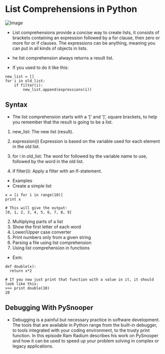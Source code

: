 # List Comprehensions in Python
 
![Image](https://res.cloudinary.com/dyd911kmh/image/upload/f_auto,q_auto:best/v1592084676/list2_ptwgzx.png)


- List comprehensions provide a concise way to create lists, it consists of brackets containing an expression followed by a for clause, then
zero or more for or if clauses. The expressions can be anything, meaning you can put in all kinds of objects in lists.

- he list comprehension always returns a result list.


- If you used to do it like this:

```
new_list = []
for i in old_list:
    if filter(i):
        new_list.append(expressions(i))
 ```



 
 ## Syntax
- The list comprehension starts with a ‘[‘ and ‘]’, square brackets, to help you remember that the
result is going to be a list.
 
1) new_list: The new list (result).

2) expression(i)
Expression is based on the variable used for each element in the old list.

3) for i in old_list: The word for followed by the variable name to use, followed by the word in the old list.

4) if filter(i): Apply a filter with an If-statement.
 
 
 - Examples
- Create a simple list

```
x = [i for i in range(10)]
print x

# This will give the output:
[0, 1, 2, 3, 4, 5, 6, 7, 8, 9]
```

 2) Multiplying parts of a list
 3) Show the first letter of each word
 4) Lower/Upper case converter
 5) Print numbers only from a given string
 6) Parsing a file using list comprehension
 7) Using list comprehension in functions
 
 - Exm:

```
def double(x):
  return x*2

# If you now just print that function with a value in it, it should look like this:
>>> print double(10)
20
```
## Debugging With PySnooper
- Debugging is a painful but necessary practice in software development. The tools that are available in Python range from the built-in debugger, to tools integrated with your coding environment, to the trusty print function. In this episode Ram Radium describes his work on PySnooper and how it can be used to speed up your problem solving in complex or legacy applications.

